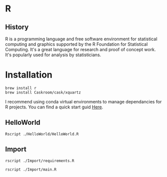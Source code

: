 # R

## History

R is a programming language and free software environment for statistical computing and graphics supported by the R Foundation for Statistical Computing. It's a great language for research and proof of concept work. It's popularly used for analysis by statisticians.

# Installation

```
brew install r
brew install Caskroom/cask/xquartz
```

I recommend using conda virtual environments to manage dependancies for R projects. You can find a quick start guid [Here](../Environments/Conda/README.md).

## HelloWorld

```
Rscript ./HelloWorld/HelloWorld.R
```

## Import

```
rscript ./Import/requirements.R
```

```
rscript ./Import/main.R
```
